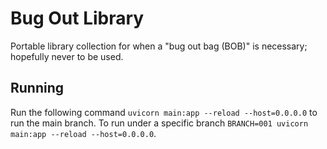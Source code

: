 # Bug Out Library
Portable library collection for when a "bug out bag (BOB)" is necessary; hopefully never to be used.

## Running
Run the following command `uvicorn main:app --reload --host=0.0.0.0` to run 
the main branch. To run under a specific branch 
`BRANCH=001 uvicorn main:app --reload --host=0.0.0.0`.

